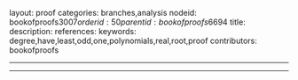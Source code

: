 layout: proof
categories: branches,analysis
nodeid: bookofproofs$3007
orderid: 50
parentid: bookofproofs$6694
title: 
description: 
references: 
keywords: degree,have,least,odd,one,polynomials,real,root,proof
contributors: bookofproofs

---


---

